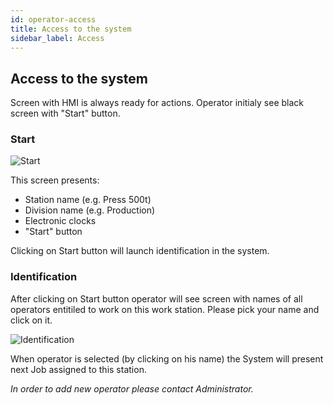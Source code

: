 ```yaml
---
id: operator-access
title: Access to the system
sidebar_label: Access
---
```


## Access to the system
Screen with HMI is always ready for actions. Operator initialy see black screen with "Start" button.

### Start
![Start](/docs/assets/operator_eng/50iniziamo.png)

This screen presents:
* Station name (e.g. Press 500t)
* Division name (e.g. Production)
* Electronic clocks
* "Start" button

Clicking on Start button will launch identification in the system.

### Identification
After clicking on Start button operator will see screen with names of all operators entitiled to work on this work station. Please pick your name and click on it.

![Identification](/docs/assets/operator_eng/60identificazione.png)

When operator is selected (by clicking on his name) the System will present next Job assigned to this station.

*In order to add new operator please contact Administrator.*
